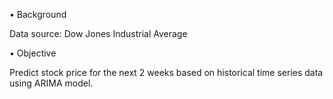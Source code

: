 • Background

Data source: Dow Jones Industrial Average 

• Objective

Predict stock price for the next 2 weeks based on historical time series data using ARIMA model.
